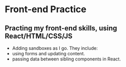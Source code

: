 # Front-end Practice
## Practing my front-end skills, using React/HTML/CSS/JS

* Adding sandboxes as I go. They include: 
* using forms and updating content.
* passing data between sibling components in React.
